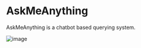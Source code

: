 # AskMeAnything
AskMeAnything is a chatbot based querying system.

![image](https://github.com/user-attachments/assets/dafd8fe2-653b-4679-b1db-e5fc6af746f0)
